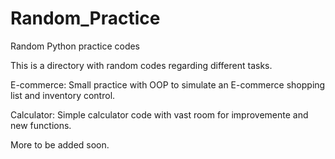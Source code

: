 # Random_Practice
Random Python practice codes

This is a directory with random codes regarding different tasks.

E-commerce: Small practice with OOP to simulate an E-commerce shopping list and inventory control.

Calculator: Simple calculator code with vast room for improvemente and new functions.

More to be added soon.
